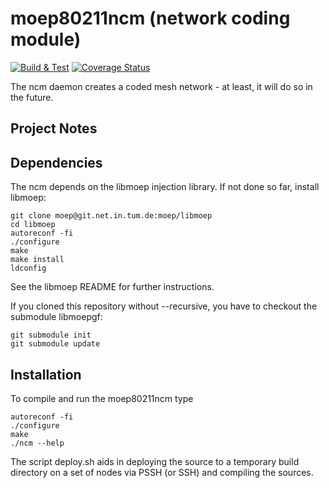 # moep80211ncm (network coding module)

[![Build & Test](https://github.com/Supereg/moep80211ncm-unidirectional-communication/actions/workflows/ncm.yml/badge.svg)](https://github.com/Supereg/moep80211ncm-unidirectional-communication/actions/workflows/ncm.yml)
[![Coverage Status](https://coveralls.io/repos/github/Supereg/moep80211ncm-unidirectional-communication/badge.svg?branch=master&t=dQb2mQ)](https://coveralls.io/github/Supereg/moep80211ncm-unidirectional-communication?branch=master)

The ncm daemon creates a coded mesh network - at least, it will do so in the
future.

## Project Notes




## Dependencies

The ncm depends on the libmoep injection library. If not done so far, install
libmoep:

	git clone moep@git.net.in.tum.de:moep/libmoep
	cd libmoep
	autoreconf -fi
	./configure
	make
	make install
	ldconfig

See the libmoep README for further instructions.


If you cloned this repository without --recursive, you have to checkout the
submodule libmoepgf:

	git submodule init
	git submodule update


## Installation

To compile and run the moep80211ncm type

	autoreconf -fi
	./configure
	make
	./ncm --help

The script deploy.sh aids in deploying the source to a temporary build
directory on a set of nodes via PSSH (or SSH) and compiling the sources.

